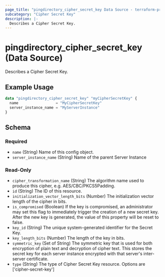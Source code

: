```yaml
---
page_title: "pingdirectory_cipher_secret_key Data Source - terraform-provider-pingdirectory"
subcategory: "Cipher Secret Key"
description: |-
  Describes a Cipher Secret Key.
---
```


# pingdirectory_cipher_secret_key (Data Source)

Describes a Cipher Secret Key.

## Example Usage

```terraform
data "pingdirectory_cipher_secret_key" "myCipherSecretKey" {
  name                 = "MyCipherSecretKey"
  server_instance_name = "MyServerInstance"
}
```

<!-- schema generated by tfplugindocs -->
## Schema

### Required

- `name` (String) Name of this config object.
- `server_instance_name` (String) Name of the parent Server Instance

### Read-Only

- `cipher_transformation_name` (String) The algorithm name used to produce this cipher, e.g. AES/CBC/PKCS5Padding.
- `id` (String) The ID of this resource.
- `initialization_vector_length_bits` (Number) The initialization vector length of the cipher in bits.
- `is_compromised` (Boolean) If the key is compromised, an administrator may set this flag to immediately trigger the creation of a new secret key. After the new key is generated, the value of this property will be reset to false.
- `key_id` (String) The unique system-generated identifier for the Secret Key.
- `key_length_bits` (Number) The length of the key in bits.
- `symmetric_key` (Set of String) The symmetric key that is used for both encryption of plain text and decryption of cipher text. This stores the secret key for each server instance encrypted with that server's inter-server certificate.
- `type` (String) The type of Cipher Secret Key resource. Options are ['cipher-secret-key']

